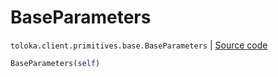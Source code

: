 # BaseParameters
`toloka.client.primitives.base.BaseParameters` | [Source code](https://github.com/Toloka/toloka-kit/blob/v0.1.25/src/client/primitives/base.py#L350)

```python
BaseParameters(self)
```

